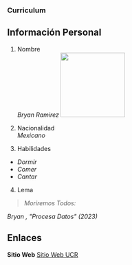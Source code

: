 ### Curriculum

## Información Personal
1. Nombre \
*Bryan Ramirez* <img src= "https://egw.news/uploads/cache/news/750/1673254263864-16x9.jpg" width="150">

2. Nacionalidad \
*Mexicano*

3. Habilidades 
- *Dormir*
- *Comer*
- *Cantar*

4. Lema
> *Moriremos Todos:*  

*Bryan , "Procesa Datos" (2023)*

## Enlaces

**Sitio Web** [Sitio Web UCR](https://www.ucr.ac.cr/)

